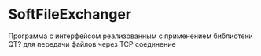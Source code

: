 # SoftFileExchanger
Программа с интерфейсом реализованным с применением библиотеки QT? для передачи файлов через TCP соединение

